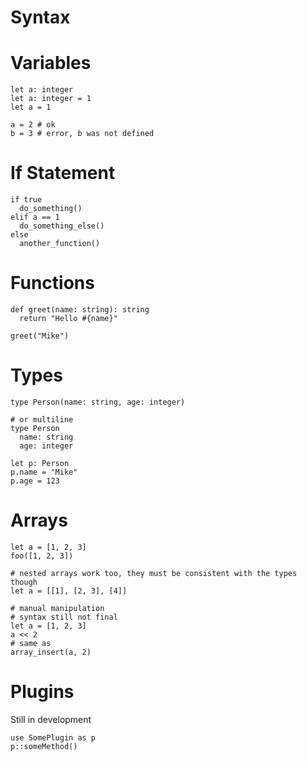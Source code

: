 # Syntax

# Variables

```
let a: integer
let a: integer = 1
let a = 1

a = 2 # ok
b = 3 # error, b was not defined
```

# If Statement

```
if true
  do_something()
elif a == 1
  do_something_else()
else
  another_function()
```

# Functions

```
def greet(name: string): string
  return "Hello #{name}"

greet("Mike")
```

# Types

```
type Person(name: string, age: integer)

# or multiline
type Person
  name: string
  age: integer

let p: Person
p.name = "Mike"
p.age = 123
```

# Arrays

```
let a = [1, 2, 3]
foo([1, 2, 3])

# nested arrays work too, they must be consistent with the types though
let a = [[1], [2, 3], [4]]

# manual manipulation
# syntax still not final
let a = [1, 2, 3]
a << 2
# same as
array_insert(a, 2)
```

# Plugins
Still in development

```
use SomePlugin as p
p::someMethod()
```
